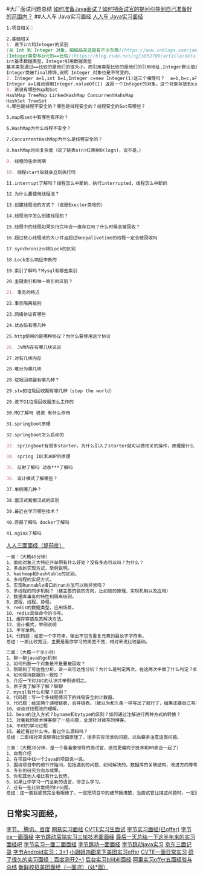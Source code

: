 #大厂面试问题总结
[如何准备Java面试？如何把面试官的提问引导到自己准备好的范围内？](https://www.cnblogs.com/JavaArchitect/p/12298114.html)
##人人车 Java实习面经
[人人车 Java实习面经](https://www.nowcoder.com/discuss/355878)
```markdown
1.项目相关：

2.基础相关
1. 说下int和Integer的区别
[从 Int 到 Integer 对象，细细品来还是有不少东西](https://www.cnblogs.com/jamaler/p/11605945.html)
[Integer类型与int的==比较](https://blog.csdn.net/sgls652709/article/details/49079767)
int基本数据类型，Integer引用数据类型 
基本类型通过==比较的是他们的值大小，而引用类型比较的是他们的引用地址,Integer默认值是null，而int默认值是0；
Integer类被final修饰,说明 Integer 对象也是不可变的。
2. Integer a=1,int b=1,Integer c=new Integer(1)这三个相等吗？  a=b,b=c,a不等于c 与b的比较是数值的比较，而a与c是对象的比较
Integer a=1自动调用Integer.valueOf(1) 返回一个Integer的对象。这个对象存放到cache中的（上面一段代码分析）。 而 Integer a = new Integer(1);这里创建了一个新的对象Integer 所以 a == b 返回的是false
3. 说说有哪些Map和Set
HashMap TreeMap LinkedHashMap ConcurrentHahsMap
HashSet TreeSet
4.哪些是线程不安全的？哪些是线程安全的？线程安全的Set有哪些？

5.map和set中有哪些有序的？

6.HashMap为什么线程不安全？

7.ConcurrentHashMap为什么是线程安全的？

8.hashMap时间复杂度（说了链表o(n)红黑树O(logn)，说不是，）

9. 线程的生命周期

10. 线程start后就会立刻执行吗

11.interrupt了解吗？线程怎么中断的，执行interrupted，线程怎么中断的

12.为什么要使用线程池？

13.创建线程池的方式？（说是Exector类啥的）

14.线程池中怎么创建线程的？

15.线程中的线程如果执行完毕会一直存在吗？什么时候会被回收？

16.超过核心线程池的大小并且超过keepalivetime的线程一定会被回收吗

17.synchronized和Lock的区别

18.Lock怎么响应中断的

19.索引了解吗？Mysql有哪些索引

20.主键索引和唯一索引的区别？

21. 事务的特点

22.事务隔离级别

23.网络协议有哪些

24.状态码有哪几种

25.http使用的是哪种协议？为什么要使用这个协议

26. JVM内存有哪几块说说

27.对有几块内存

28.堆分为哪几块

28.垃圾回收器有哪几种？

29.stw的垃圾回收期有哪几种（stop the world）

29.说下G1垃圾回收器怎么工作的

30.MQ了解吗 说说 有什么作用

31.springboot原理

32.springboot怎么启动的

33. springboot有很多starter，为什么引入了starter就可以做相关的操作，原理是什么

34. spring IOC和AOP的原理

35. 反射了解吗 动态***了解吗

36. 设计模式了解哪些？

37.单例哪几种？

38.饿汉式和懒汉式的区别

39.最近在学习哪些技术？

40.容器了解吗 docker了解吗

41.nginx了解吗
```
[人人三面面经（提前批）](https://www.nowcoder.com/discuss/224128)
```markdown
一面：（大概45分钟）
1、面向对象三大特征并举例有什么好处？没有多态可以吗？为什么？
2、多态的实现方式，举例说明。
3、hashmap和hashtable的区别。
4、多线程的实现方式。
5、实现Runnable接口的run方法可以抛异常吗？
6、多线程的同步机制？（楼主答的锁的方向，比如锁的原理、实现机制以及应用）
7、数据库事务的特性和隔离级别。
8、进程、线程、协程。
9、redis的数据类型，应用场景。
10、redis具体命令的书写。
11、缓存穿透及其解决方法。
12、设计模式，举例说明
13、手写单例。
14、代码题：给定一个字符串，输出不包含重复元素的最长子字符串。
总结：一面比较宽泛，主要是看你学习的面宽不宽，相对来说比较基础。

二面：（大概一个半小时）
1、聊一聊java的gc机制
2、如何判断一个对象是不是要被回收？
3、刚聊到了可达性分析，说一说可达性分析？为什么是判定两次，在这两次中做了什么判定？如何放弃回收对象？
4、如何保持数据的一致性？
5、介绍一下对JUC的认识并举例说明之。
6、原子类了解不了解？聊聊
7、mysql有什么引擎？区别？
8、代码题：写一个多线程情况下的线程安全的计数器。
9、代码题：给定两个递增链表，合并链表。（我以为和头条一样写出了就行了，结果还要自己写测试用例调试）
10、谈谈对线程池的理解。
12、bean的注入方式？byname和bytype的区别？如何通过注解进行两种方式的转换？
13、对着我的技术博客聊了一些问题，全是针对我写的博客。
14、平时的学习过程
15、最近看过什么书，看过什么源码吗？
总结：二面相对来说聊得比较偏原理了，很多实际场景的问题，以后要多注意这类问题。

三面：（大概30分钟，是一个看着像领导的面试官，感觉更偏向于技术和HR面合一起了）
1、自我介绍
2、在项目中找一个Java的项目说一说。
3、围绕项目中的细节开始问，包括遇到的问题，如何解决的。数据库的关联结构，改进方向等等。
4、专业的研究方向与成果。
5、你和其他人相比有什么优势。
6、如果让你学习一门全新的语言，你怎么学习。
7、还有一些比较常规的hr问题。
总结：这一面我感觉完全看眼缘了，一定把项目中的细节搞清楚，当面试官让描述问题时，一定要描述清楚。
```

## 日常实习面经，
[字节、 腾讯、百度](https://www.nowcoder.com/discuss/357042)
[网易实习面经](https://www.nowcoder.com/discuss/358585)
[CVTE实习生面试](https://www.nowcoder.com/discuss/358748)
[字节实习面经(已offer)](https://www.nowcoder.com/discuss/358683)
[字节ea一面面经](https://www.nowcoder.com/discuss/359108)
[字节跳动后端实习三轮技术面面经](https://www.nowcoder.com/discuss/359048)
[最后一天总结一下这半年来的实习面经吧](https://www.nowcoder.com/discuss/359417)
[字节实习一面二面面经](https://www.nowcoder.com/discuss/359537)
[字节跳动一面面经](https://www.nowcoder.com/discuss/359757)
[字节跳动java实习](https://www.nowcoder.com/discuss/360337)
[京东三面记录](https://www.nowcoder.com/discuss/360134)
[字节Android实习：3+1](https://www.nowcoder.com/discuss/361776)
[小姐姐四面拿下美团实习offer](https://mp.weixin.qq.com/s?__biz=MzA4OTk2MjU1MQ==&mid=2650552277&idx=1&sn=59f297c04b258c73dd38a775533ffa46&chksm=881a768dbf6dff9b00beffd9be0474622fa406bcb6564cbf5b2e4800e1fd24fcca948406e2d3&mpshare=1&scene=23&srcid=&sharer_sharetime=1578753308006&sharer_shareid=d812adcc01829f0f7f8fb06aea118511#rd)
[CVTE一面日常实习](https://www.nowcoder.com/discuss/360766)
[鸽了很久的实习面经：百度测开2+1](https://www.nowcoder.com/discuss/361597)
[后台实习bilibili面经](https://www.nowcoder.com/discuss/351299)
[阿里实习offer五面经验与总结](https://mp.weixin.qq.com/s?__biz=MzA4OTk2MjU1MQ==&mid=2650552291&idx=1&sn=d6054463012002fb9a9db2ec83be5d20&chksm=881a76bbbf6dffad8f2fe0f1fc33b54cb85b0da51d1cfe6dc37f9166ff5716193708c723f884&mpshare=1&scene=23&srcid=&sharer_sharetime=1578969472028&sharer_shareid=d812adcc01829f0f7f8fb06aea118511#rd)
[新鲜校招美团面经（一面凉）（处*面）](https://www.nowcoder.com/discuss/361998)
